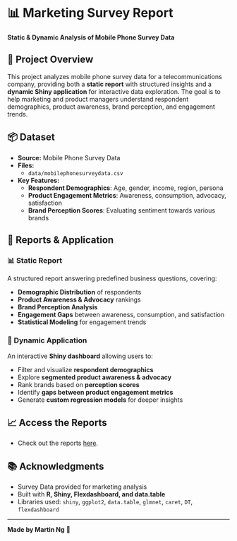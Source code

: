 # 📊 **Marketing Survey Report**  
**Static & Dynamic Analysis of Mobile Phone Survey Data**

## **📝 Project Overview**  
This project analyzes mobile phone survey data for a telecommunications company, providing both a **static report** with structured insights and a **dynamic Shiny application** for interactive data exploration. The goal is to help marketing and product managers understand respondent demographics, product awareness, brand perception, and engagement trends.

## **📦 Dataset**  
- **Source:** Mobile Phone Survey Data  
- **Files:**  
  - `data/mobilephonesurveydata.csv`  
- **Key Features:**  
  - **Respondent Demographics**: Age, gender, income, region, persona  
  - **Product Engagement Metrics**: Awareness, consumption, advocacy, satisfaction  
  - **Brand Perception Scores**: Evaluating sentiment towards various brands  

## **🚀 Reports & Application**  
### **📊 Static Report**  
A structured report answering predefined business questions, covering:  
- **Demographic Distribution** of respondents  
- **Product Awareness & Advocacy** rankings  
- **Brand Perception Analysis**  
- **Engagement Gaps** between awareness, consumption, and satisfaction  
- **Statistical Modeling** for engagement trends  

### **🚀 Dynamic Application**  
An interactive **Shiny dashboard** allowing users to:  
- Filter and visualize **respondent demographics**  
- Explore **segmented product awareness & advocacy**  
- Rank brands based on **perception scores**  
- Identify **gaps between product engagement metrics**  
- Generate **custom regression models** for deeper insights  

## **📈 Access the Reports**  
- Check out the reports [here](https://martinngtp.github.io/Marketing-Survey-Report/).  

## **📚 Acknowledgments**  
- Survey Data provided for marketing analysis  
- Built with **R, Shiny, Flexdashboard, and data.table**  
- Libraries used: `shiny`, `ggplot2`, `data.table`, `glmnet`, `caret`, `DT`, `flexdashboard`

---

**Made by Martin Ng** 🚀  















